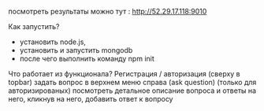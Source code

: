 посмотреть результаты можно тут : http://52.29.17.118:9010

Как запустить?
* установить node.js,
* установить и запустить mongodb
* после чего выполнить команду npm init

Что работает из функционала?
Регистрация / авторизация (сверху в topbar)
задать вопрос в верхнем меню справа (ask question) (только для авторизированых)
посмотреть детальное описание вопроса и ответы на него, кликнув на него,
добавить ответ к вопросу
